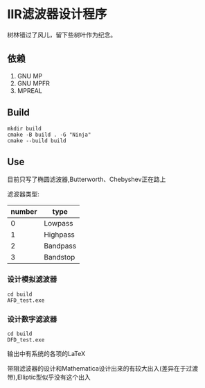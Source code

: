 # IIR滤波器设计程序

树林错过了风儿，留下些树叶作为纪念。

## 依赖

1. GNU MP
2. GNU MPFR
3. MPREAL

## Build

```shell
mkdir build
cmake -B build . -G "Ninja"
cmake --build build
```

## Use
目前只写了椭圆滤波器,Butterworth、Chebyshev正在路上

滤波器类型:

| number | type     |
| ------ | -------- |
| 0      | Lowpass  |
| 1      | Highpass |
| 2      | Bandpass |
| 3      | Bandstop |

### 设计模拟滤波器

```
cd build
AFD_test.exe
```

### 设计数字滤波器

```
cd build
DFD_test.exe
```

输出中有系统的各项的LaTeX

带阻滤波器的设计和Mathematica设计出来的有较大出入(差异在于过渡带),Elliptic型似乎没有这个出入

